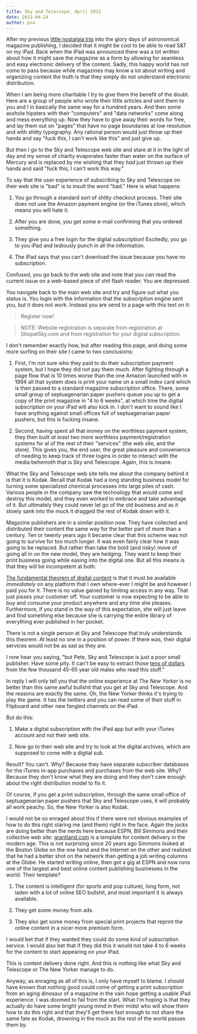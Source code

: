 ```yaml
---
title: Sky and Telescope, April 2013
date: 2013-04-24
author: psu
---
```


After my previous <a href="/sky-and-telescope-april-1980.html">little nostalgia trip</a> into the glory days of astronomical magazine publishing, I decided that it might be cool to be able to read S&T on my iPad. Back when the iPad was announced there was a lot written about how it might save the magazine as a form by allowing for seamless and easy electronic delivery of the content. Sadly, this happy world has not come to pass because while magazines may know a lot about writing and organizing content the truth is that they simply do not understand electronic distribution. 

When I am being more charitable I try to give them the benefit of the doubt. Here are a group of people who wrote their little articles and sent them to you and I in basically the same way for a hundred years. And then some asshole hipsters with their "computers" and "data networks" come along and mess everything up. Now they have to give away their words for free, and lay them out on "pages" that have no page boundaries at low resolution and with shitty typography. Any rational person would  just throw up their hands and say "fuck this, I can't work like this" and just give up. 

But then I go to the Sky and Telescope web site and stare at it in the light of day and my sense of charity evaporates faster than water on the surface of Mercury and is replaced by me wishing that they <em>had</em> just thrown up their hands and said "fuck this, I can't work this way."

To say that the user experience of subscribing to Sky and Telescope on their web site is "bad" is to insult the word "bad." Here is what happens:

1. You go through a standard sort of shitty checkout process. Their site does not use the Amazon payment engine (or the iTunes store), which means you will hate it.

2. After you are done, you get some e-mail confirming that you ordered something.

3. They give you a free login for the digital subscription! Excitedly, you go to you iPad and tediously punch in all the information. 

4. The iPad says that you can't download the issue because you have no subscription.

Confused, you go back to the web site and note that you <em>can</em> read the current issue on a web-based piece of shit flash reader. You are depressed.

You navigate back to the main web site and try and figure out what you status is. You login with the information that the subscription engine sent you, but it does not work. Instead you are send to a page with this text on it:

> Register now!

> NOTE: Website registration is separate from registration at ShopatSky.com and from registration for your digital subscription.

I don't remember exactly how, but after reading this page, and doing some more surfing on their site I came to two conclusions:

1. First, I'm not sure who they paid to do their subscription payment system, but I hope they did not pay them much. After fighting through a page flow that is 10 times worse than the one Amazon launched with in 1994 all that system does is print your name on a small index card which is then passed to a standard magazine subscription office. There, some small group of septuagenarian paper pushers queue you up to get a copy of the print magazine in "4 to 6 weeks", at which time the digital subscription on your iPad will also kick in. I don't want to sound like I have anything against small offices full of septuagenarian paper pushers, but this is fucking insane. 

2. Second, having spent all that money on the worthless payment system, they then built <em>at least two more</em> worthless payment/registration systems for al of the rest of their "services" (the web site, and the store). This gives you, the end user, the great pleasure and convenience of needing to keep track of three logins in order to interact with the media behemoth that is Sky and Telescope. Again, this is insane.

What the Sky and Telescope web site tells me about the company behind it is that it is Kodak. Recall that Kodak had a long standing business model for turning some specialized chemical processes into large piles of cash. Various people in the company saw the technology that would come and destroy this model, and they even worked to embrace and take advantage of it. But ultimately they could never let go of the old business and as it slowly sank into the muck it dragged the rest of Kodak down with it.

Magazine publishers are in a similar position now. They have collected and distributed their content the same way for the better part of more than a century. Ten or twenty years ago it became clear that this scheme was not going to survive for too much longer. It was even fairly clear how it was going to be replaced. But rather than take the bold (and risky) move of going all in on the new model, they are hedging. They want to keep their print business going while easing into the digital one. But all this means is that they will be incompetent at both.

<a href="/the-digital-desert-island.html">The fundamental theorem of digital content</a> is that it must be available <em>immediately</em> on any platform that I own where-ever I might be and however I paid you for it. There is no value gained by limiting access in any way. That just pisses your customer off. Your customer is now expecting to be able to buy and consume your product anywhere and any time she pleases. Furthermore, if you stand in the way of this expectation, she will just leave and find something else because she is carrying the entire library of everything ever published in her pocket.

There is not a single person at Sky and Telescope that truly understands this theorem. At least no one in a position of power. If there was, their digital services would not be as sad as they are.

I now hear you saying, "but Pete, Sky and Telescope is just a poor small publisher. Have some pity. It can't be easy to extract those <a href="/tens-of-dollars.html">tens of dollars</a> from the few thousand 45-65 year old males who read this stuff."

In reply I will only tell you that the online experience at <em>The New Yorker</em> is no better than this same awful bullshit that you get at Sky and Telescope. And the reasons are exactly the same. Oh, the New Yorker thinks it's trying to play the game. It has the twitters and you can read some of their stuff in Flipboard and other new fangled channels on the iPad.

But do this:

1. Make a digital subscription with the iPad app but with your iTunes account and not their web site.

2. Now go to their web site and try to look at the digital archives, which are supposed to come with a digital sub.

Result? You can't. Why? Because they have separate subscriber databases for the iTunes in-app purchases and purchases from the web site. Why? Because they don't know what they are doing and they don't care enough about the right distribution model to fix it.

Of course, if you get a print subscription, through the same small office of septuagenarian paper pushers that Sky and Telescope uses, it will probably all work peachy. So, the New Yorker is also Kodak.

I would not be so enraged about this if there were not obvious examples of how to do this right staring me (and them) right in the face. Again the jocks are doing better than the nerds here because ESPN, Bill Simmons and their collective web site: <a href="http://grantland.com">grantland.com</a> is a template for content delivery in the modern age. This is not surprising since 20 years ago Simmons looked at the Boston Globe on the one hand and the Internet on the other and realized that he had a better shot on the network than getting a job writing columns at the Globe. He started writing online, then got a gig at ESPN and now runs one of the largest and best online content publishing businesses in the world. Their template?

1. The content is intelligent (for sports and pop culture), long form, not laden with a lot of online SEO bullshit, and most important it is always available.

2. They get some money from ads.

3. They also get some money from special print projects that reprint the online content in a nicer more premium form.

I would bet that if they wanted they could do some kind of subscription service. I would also bet that if they did this it would not take 4 to 6 weeks for the content to start appearing on your iPad.

This is content delivery done right. And this is nothing like what Sky and Telescope or The New Yorker manage to do.

Anyway, as enraging as all of this is, I only have myself to blame. I should have <em>known</em> that nothing good could come of getting a print subscription from an aging dinosaur of a magazine in the vain hope getting a usable iPad experience. I was doomed to fail from the start. What I'm hoping is that they actually do have some bright young mind in their midst who will show them how to do this right and that they'll get there fast enough to not share the same fate as Kodak, drowning in the muck as the rest of the world passes them by.
